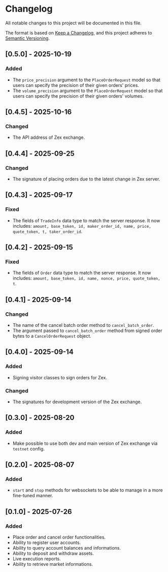 # Changelog

All notable changes to this project will be documented in this file.

The format is based on [Keep a Changelog](https://keepachangelog.com/en/1.1.0/),
and this project adheres to [Semantic Versioning](https://semver.org/spec/v2.0.0.html).

## [0.5.0] - 2025-10-19

### Added

- The `price_precision` argument to the `PlaceOrderRequest` model so that users can specify the precision of their given orders' prices.
- The `volume_precision` argument to the `PlaceOrderRequest` model so that users can specify the precision of their given orders' volumes.


## [0.4.5] - 2025-10-16

### Changed

- The API address of Zex exchange.


## [0.4.4] - 2025-09-25

### Changed

- The signature of placing orders due to the latest change in Zex server.


## [0.4.3] - 2025-09-17

### Fixed

- The fields of `TradeInfo` data type to match the server response. It now includes: `amount, base_token, id, maker_order_id, name, price, quote_token, t, taker_order_id`.


## [0.4.2] - 2025-09-15

### Fixed

- The fields of `Order` data type to match the server response. It now includes: `amount, base_token, id, name, nonce, price, quote_token, t`.


## [0.4.1] - 2025-09-14

### Changed

- The name of the cancel batch order method to `cancel_batch_order`.
- The argument passed to `cancel_batch_order` method from signed order bytes to a `CancelOrderRequest` object.

## [0.4.0] - 2025-09-14

### Added

- Signing visitor classes to sign orders for Zex.

### Changed

- The signatures for development version of the Zex exchange.


## [0.3.0] - 2025-08-20

### Added

- Make possible to use both dev and main version of Zex exchange via `testnet` config.


## [0.2.0] - 2025-08-07

### Added

- `start` and `stop` methods for websockets to be able to manage in a more fine-tuned manner.


## [0.1.0] - 2025-07-26

### Added

- Place order and cancel order functionalities.
- Ability to register user accounts.
- Ability to query account balances and informations.
- Ability to deposit and withdraw assets.
- Live execution reports.
- Ability to retrieve market informations.
